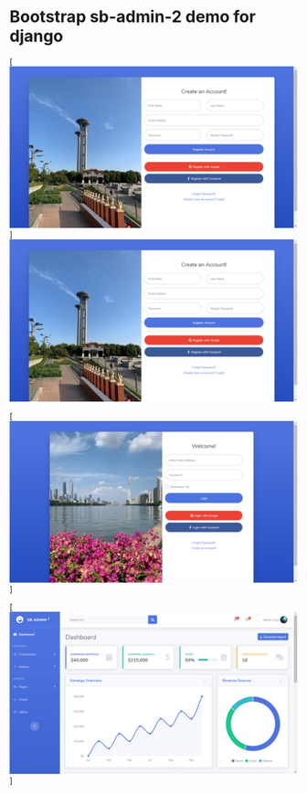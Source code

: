 # Bootstrap sb-admin-2 demo for django

[![Register](https://raw.githubusercontent.com/PlatinumYzm/django-demo/master/static/img/register.png)]
<img src="https://raw.githubusercontent.com/PlatinumYzm/django-demo/master/static/img/register.png">
<br>

[![Login](https://raw.githubusercontent.com/PlatinumYzm/django-demo/master/static/img/login.png)]
<br>

[![Index](https://raw.githubusercontent.com/PlatinumYzm/django-demo/master/static/img/index.png)]
<br>
